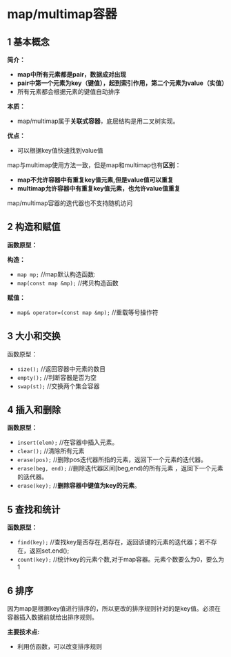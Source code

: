 # map/multimap容器

## 1 基本概念

**简介：**

- **map中所有元素都是pair，数据成对出现**
- **pair中第一个元素为key（键值），起到索引作用，第二个元素为value（实值）**
- 所有元素都会根据元素的键值自动排序

**本质：**

- map/multimap属于**关联式容器**，底层结构是用二叉树实现。

**优点：**

- 可以根据key值快速找到value值


map与multimap使用方法一致，但是map和multimap也有**区别**：

- **map不允许容器中有重复key值元素,但是value值可以重复**
- **multimap允许容器中有重复key值元素，也允许value值重复**

map/multimap容器的迭代器也不支持随机访问

## 2 构造和赋值

**函数原型：**

**构造：**

- `map mp;` //map默认构造函数:
- `map(const map &mp);` //拷贝构造函数

**赋值：**

- `map& operator=(const map &mp);` //重载等号操作符

## 3 大小和交换

函数原型：

- `size();` //返回容器中元素的数目
- `empty();` //判断容器是否为空
- `swap(st);` //交换两个集合容器

## 4 插入和删除

**函数原型：**

- `insert(elem);` //在容器中插入元素。
- `clear();` //清除所有元素
- `erase(pos);` //删除pos迭代器所指的元素，返回下一个元素的迭代器。
- `erase(beg, end);` //删除迭代器区间[beg,end)的所有元素 ，返回下一个元素的迭代器。
- `erase(key);` //**删除容器中键值为key的元素**。

## 5 查找和统计

**函数原型：**

- `find(key);` //查找key是否存在,若存在，返回该键的元素的迭代器；若不存在，返回set.end();
- `count(key);` //统计key的元素个数,对于map容器。元素个数要么为0，要么为1

## 6 排序

因为map是根据key值进行排序的，所以更改的排序规则针对的是key值。必须在容器插入数据前就给出排序规则。

**主要技术点:**

- 利用仿函数，可以改变排序规则